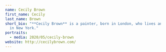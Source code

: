 ```yaml
---
name: Cecily Brown
first_name: Cecily
last_name: Brown
short_bio: "**Cecily Brown** is a painter, born in London, who lives and works
  in New York."
portraits:
  - media: 2020/05/cecily-brown
website: http://cecilybrown.com/
---
```

